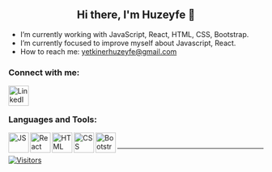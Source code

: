 <h2 align="center"> Hi there,  I'm Huzeyfe 👋</h2>
 

-  I’m currently working with JavaScript, React, HTML, CSS, Bootstrap.
-  I’m currently focused to improve myself about Javascript, React.
-  How to reach me: yetkinerhuzeyfe@gmail.com





<h3 align="left">Connect with me:</h3>

<a target="_blank" href="https://www.linkedin.com/in/huzeyfe-yetkiner/" target="blank"><img align="left" alt="LinkedIn" width="40px" src="https://upload.wikimedia.org/wikipedia/commons/thumb/c/ca/LinkedIn_logo_initials.png/800px-LinkedIn_logo_initials.png"/></a>


<br/><br/>

<h3 align="left">Languages and Tools:</h3>

<a target="_blank" href="https://www.javascript.com" target="blank"><img align="left" alt="JS" width="40px" src="https://cdn.jsdelivr.net/gh/devicons/devicon/icons/javascript/javascript-original.svg"/></a>

<a target="_blank" href="https://reactjs.org/docs/getting-started.html" target="blank"><img align="left" alt="React" width="40px" src="https://camo.githubusercontent.com/27d0b117da00485c56d69aef0fa310a3f8a07abecc8aa15fa38c8b78526c60ac/68747470733a2f2f63646e2e6a7364656c6976722e6e65742f67682f64657669636f6e732f64657669636f6e2f69636f6e732f72656163742f72656163742d6f726967696e616c2e737667"/></a>

<a target="_blank" href="https://developer.mozilla.org/en-US/docs/Web/HTML" target="blank"><img align="left" alt="HTML" width="40px" src="https://cdn.jsdelivr.net/gh/devicons/devicon/icons/html5/html5-original.svg"/></a>

<a target="_blank" href="https://developer.mozilla.org/en-US/docs/Web/CSS" target="blank"><img align="left" alt="CSS" width="40px" src="https://cdn.jsdelivr.net/gh/devicons/devicon/icons/css3/css3-original.svg"/></a>


<a target="_blank" href="https://getbootstrap.com" target="blank"><img align="left" alt="Bootstrap" width="40px" src="https://upload.wikimedia.org/wikipedia/commons/thumb/b/b2/Bootstrap_logo.svg/1280px-Bootstrap_logo.svg.png"/></a>




  


<br/>


 <hr/>

[![Visitors](http://visitor-badge.glitch.me/badge?page_id=huzeyfeyetkiner.visitor-badge)](https://github.com/huzeyfeyetkiner) 

<p style="vertical-align:top;">
   <img alt="" src="https://github-readme-stats.vercel.app/api/top-langs/?username=huzeyfeyetkiner&layout=compact&theme=dark">
  </p>
  <p style="vertical-align:top;">
  <img alt="" src="https://github-readme-stats.vercel.app/api?username=huzeyfeyetkiner&show_icons=true&theme=dark">
  </p>

